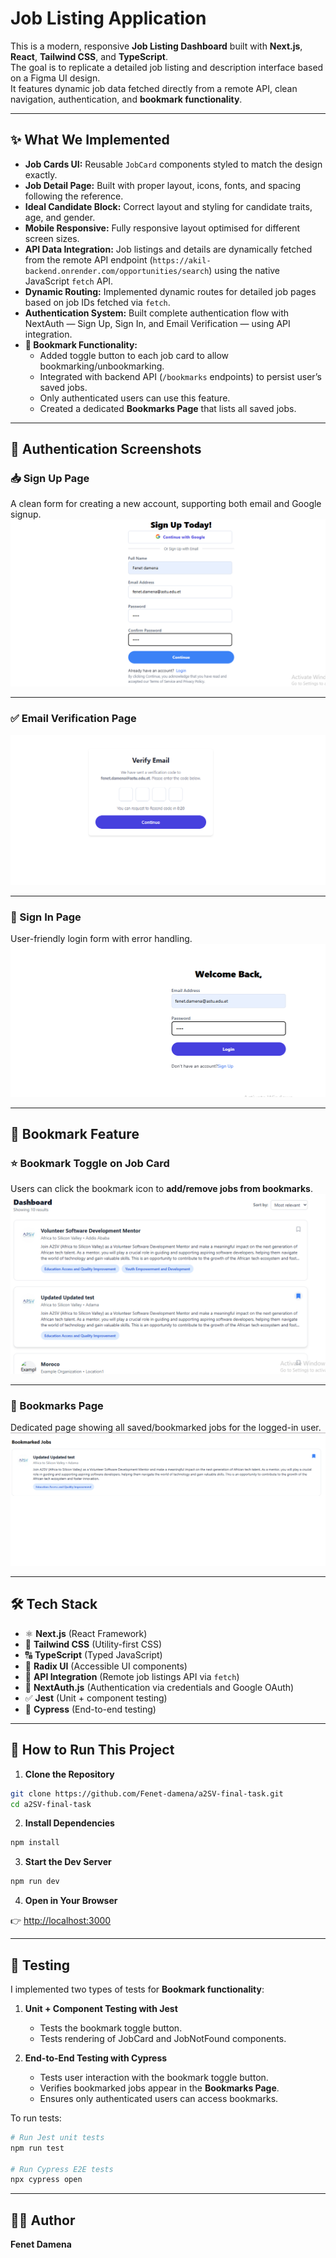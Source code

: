 # Job Listing Application

This is a modern, responsive **Job Listing Dashboard** built with **Next.js**, **React**, **Tailwind CSS**, and **TypeScript**.  
The goal is to replicate a detailed job listing and description interface based on a Figma UI design.  
It features dynamic job data fetched directly from a remote API, clean navigation, authentication, and **bookmark functionality**.

---

## ✨ What We Implemented

* **Job Cards UI:** Reusable `JobCard` components styled to match the design exactly.  
* **Job Detail Page:** Built with proper layout, icons, fonts, and spacing following the reference.  
* **Ideal Candidate Block:** Correct layout and styling for candidate traits, age, and gender.  
* **Mobile Responsive:** Fully responsive layout optimised for different screen sizes.  
* **API Data Integration:** Job listings and details are dynamically fetched from the remote API endpoint (`https://akil-backend.onrender.com/opportunities/search`) using the native JavaScript `fetch` API.  
* **Dynamic Routing:** Implemented dynamic routes for detailed job pages based on job IDs fetched via `fetch`.  
* **Authentication System:** Built complete authentication flow with NextAuth — Sign Up, Sign In, and Email Verification — using API integration.  
* **🔖 Bookmark Functionality:**  
  - Added toggle button to each job card to allow bookmarking/unbookmarking.  
  - Integrated with backend API (`/bookmarks` endpoints) to persist user’s saved jobs.  
  - Only authenticated users can use this feature.  
  - Created a dedicated **Bookmarks Page** that lists all saved jobs.

---

## 🔐 Authentication Screenshots

### 📥 Sign Up Page  
A clean form for creating a new account, supporting both email and Google signup.  
![Sign Up](./public/screenshots/signup.png)

---

### ✅ Email Verification Page  
![Verify Email](./public/screenshots/verify-email.png)

---

### 🔐 Sign In Page  
User-friendly login form with error handling.  
![Sign In](./public/screenshots/signin.png)

---


## 🔖 Bookmark Feature

### ⭐ Bookmark Toggle on Job Card  
Users can click the bookmark icon to **add/remove jobs from bookmarks**.  
![Bookmark Toggle](./public/screenshots/bookmark1.png)

---

### 📂 Bookmarks Page  
Dedicated page showing all saved/bookmarked jobs for the logged-in user.  
![Bookmarks Page](./public/screenshots/bookmarked2.png)

---

## 🛠️ Tech Stack

* ⚛️ **Next.js** (React Framework)  
* 🎨 **Tailwind CSS** (Utility-first CSS)  
* 🔠 **TypeScript** (Typed JavaScript)  
* 🧩 **Radix UI** (Accessible UI components)  
* 📡 **API Integration** (Remote job listings API via `fetch`)  
* 🔐 **NextAuth.js** (Authentication via credentials and Google OAuth)  
* ✅ **Jest** (Unit + component testing)  
* 🧪 **Cypress** (End-to-end testing)

---

## 🚀 How to Run This Project

1. **Clone the Repository**

```bash
git clone https://github.com/Fenet-damena/a2SV-final-task.git
cd a2SV-final-task
````

2. **Install Dependencies**

```bash
npm install
```

3. **Start the Dev Server**

```bash
npm run dev
```

4. **Open in Your Browser**

👉 [http://localhost:3000](http://localhost:3000)

---

## 🧪 Testing

I implemented two types of tests for **Bookmark functionality**:

1. **Unit + Component Testing with Jest**

   * Tests the bookmark toggle button.
   * Tests rendering of JobCard and JobNotFound components.

2. **End-to-End Testing with Cypress**

   * Tests user interaction with the bookmark toggle button.
   * Verifies bookmarked jobs appear in the **Bookmarks Page**.
   * Ensures only authenticated users can access bookmarks.

To run tests:

```bash
# Run Jest unit tests
npm run test

# Run Cypress E2E tests
npx cypress open
```

---

## 👩‍💻 Author

**Fenet Damena**

